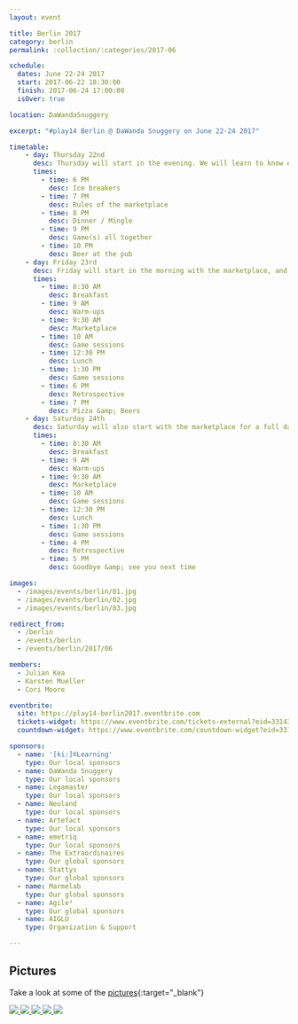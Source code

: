 ```yaml
---
layout: event

title: Berlin 2017
category: berlin
permalink: :collection/:categories/2017-06

schedule:
  dates: June 22-24 2017
  start: 2017-06-22 18:30:00
  finish: 2017-06-24 17:00:00
  isOver: true

location: DaWandaSnuggery

excerpt: "#play14 Berlin @ DaWanda Snuggery on June 22-24 2017"

timetable:
    - day: Thursday 22nd
      desc: Thursday will start in the evening. We will learn to know each other and share a nice dinner all together.
      times:
        - time: 6 PM
          desc: Ice breakers
        - time: 7 PM
          desc: Rules of the marketplace
        - time: 8 PM
          desc: Dinner / Mingle
        - time: 9 PM
          desc: Game(s) all together
        - time: 10 PM
          desc: Beer at the pub
    - day: Friday 23rd
      desc: Friday will start in the morning with the marketplace, and then we will play games all day long.
      times:
        - time: 8:30 AM
          desc: Breakfast
        - time: 9 AM
          desc: Warm-ups
        - time: 9:30 AM
          desc: Marketplace
        - time: 10 AM
          desc: Game sessions
        - time: 12:30 PM
          desc: Lunch
        - time: 1:30 PM
          desc: Game sessions
        - time: 6 PM
          desc: Retrospective
        - time: 7 PM
          desc: Pizza &amp; Beers
    - day: Saturday 24th
      desc: Saturday will also start with the marketplace for a full day of games. Whoever needs to catch a plane can leave earlier.
      times:
        - time: 8:30 AM
          desc: Breakfast
        - time: 9 AM
          desc: Warm-ups
        - time: 9:30 AM
          desc: Marketplace
        - time: 10 AM
          desc: Game sessions
        - time: 12:30 PM
          desc: Lunch
        - time: 1:30 PM
          desc: Game sessions
        - time: 4 PM
          desc: Retrospective
        - time: 5 PM
          desc: Goodbye &amp; see you next time

images:
  - /images/events/berlin/01.jpg
  - /images/events/berlin/02.jpg
  - /images/events/berlin/03.jpg

redirect_from:
  - /berlin
  - /events/berlin
  - /events/berlin/2017/06

members:
  - Julian Kea
  - Karsten Mueller
  - Cori Moore

eventbrite: 
  site: https://play14-berlin2017.eventbrite.com
  tickets-widget: https://www.eventbrite.com/tickets-external?eid=33143290474&ref=etckt
  countdown-widget: https://www.eventbrite.com/countdown-widget?eid=33143290474

sponsors:
  - name: '[ki:]®Learning'
    type: Our local sponsors
  - name: DaWanda Snuggery
    type: Our local sponsors
  - name: Legamaster
    type: Our local sponsors
  - name: Neuland
    type: Our local sponsors
  - name: Artefact
    type: Our local sponsors
  - name: emetriq
    type: Our local sponsors
  - name: The Extraordinaires
    type: Our global sponsors
  - name: Stattys
    type: Our global sponsors
  - name: Marmelab
    type: Our global sponsors
  - name: Agile²
    type: Our global sponsors
  - name: AIGLU
    type: Organization & Support

---
```



## Pictures
Take a look at some of the [pictures](https://goo.gl/photos/bXmjikpJ3cTnWBzZ8){:target="_blank"}

<a href='https://goo.gl/photos/bXmjikpJ3cTnWBzZ8' target="_blank">
  <img src='https://lh3.googleusercontent.com/B1one5Syf151NgJ1_zYGEZWJADlycLsi5Yg-NG9OQSoPF7v_w1uE20-6pTkOuXVdHLPTKrVKxTNAJqUmHeHVmnFwVtgyW88Zt1F9wdzXV76_vlGcw6TBaNVixKTm88IbMQD7lw4nG9iXVWeh60g5LQQ0cmE-1BzD3Wl4cmejB9TVe1dt1uYwAslyv-iTWsYgUdxUCUovLmiu7393I7hE19IGKabOR7G-k7_M5Q1ZJbxsCmi4vUxI3oySW_kfZEAdaAkvY5uzI_-NvrRKKRMhmjyvz9EA8hB5RQxhtOykywM0eXkpyJeK2H5H_qgwLrW7Bngsa_h_bOpjG-o42mHtdyLWoWCkud3Gs8Diis4hAm_S3CfA6m7jdgXiDOijetsjJK75qtusxXCo_N8GV3eqH_tUakGfgi9ReA_yG4sSO2QH4h5eG_bnh0AuwLyU_8zwJ5IR603YWxilZIwxis4r-hpiNkR_q8DPfNgMd0MDawBFt_eitxOObgm8GX7zloX0LRYBQ8Fl9xa27CrWaEXeZLmweFixcrXxSSnsSH6QnzCcsfMWZ91KETQWCVvLdBL0fUwbsu0x-CZiwdGr4eXDGn8BKkOgq-055W33d9XKu-NYvr7HWGCe6x2HQq_AmfK-OvkGSI8rmhjJfGoo17SWqHtB58pZAcT8caoQrJwz6w=w1408-h1056-no' />
  <img src='https://lh3.googleusercontent.com/ApFX50kyIJUsyUjhC0P8lovGtKbfNVBoooakEVbspIOHCdG3Jnbow541nqhdkL2prvYC3ErM_vyNtT0x3buvl3KjWcm_vsT1hSmo_Zp9dn4KZ1UpDVSxT06OCU1OfWXrtOrF2IxcvN69AvDW4dVzuVsl0TisXFMcebfO77GBQg7zR84LzEicpN1Ga51RODs3TG6TkAQAC_GlN0Qq1ZB2J1ON_LtuSyDlHwr8oG7Z2MEqQtMkVFyDuzk0S0O6zMCszc0Zrw_IV8oH4taI7YFYcS9ATQieEA1Qz_uZvzRCup8QTzbgSgXAFj902jyQWkGZl6Fw3MkQlpNpORCOPxHZVp2nG2bKlLEy57eqEouiDuKXml_n-_k-s2tqbrl00CYtJQZJqV5ex3zuYb9UJXoOrEVF1baPD90vazbDFFbXseOXxARKFcR7VCAA9rhWR-DlTAthytf8zRQURuUGSZd-GCiDKZ_aBKfh0DBnqVbIUMR0EzANy2bUQn_5TRXQQIqgFcQ102Hs8MOCZNiMAZJ1PgU6L1wYOwUGU7EZ8jpS0iw9HAPc_EXkuL7AGgEEAOAwfhQacYNKq7i2D6U9OY_ptYsZTXAb0iro5Zc-HZchzCWKUQhO1M798lSWr55zLEU3SnMJBTR9Lf-279Y2POtBhlJTNFcm6RFRaMIHibmhhg=s1056-no' />
  <img src='https://lh3.googleusercontent.com/y9RWYsUHycNCrMe1zJvXk7GMDyaf7yH18Y_PKb8NBwdO8_aeVL7vvh80Xn1r4j5BWx-hsg99jI_7KNwzQ9Y3Y1kYGCGMqtFTc53c6AkFt0nvjo_gAheu8DHcPi2pMbK-vBVLFJ6HkgQ7v4AAduuEgxR5edgRV1uoDqOVSObLCHdcdltUFxRx9WDkTpakQoagqgMPDbo6UwNXvIzYOC7S3aa-JKJ9r4GpYkqjSP1607BEaeQO-RSNICVYWjCbw-njQsv2Z5qjtq_Q_6yo5VTYxRWYXKEBWH6C0WYSBvhuttFuoZUNE1pCWs9OV9QR6r5OIlDsrBGaHtd5zsetUqyPqJ523L-kwF3--l6dN1cq3Bh5CLW0jdzHizKN4gHyft8uD6XixPLG8B9nh1dDCezbPpfm_jMJMsb7RywgzlMGrOoRDUfRmqOr34FlLwiGdzjMjKd23tXxt6bSmETkIjh1cBEMwOfPjbsGd1d5MXu1EgjaetDv624NiM5r1qRXAFGlw6CrYb9RnW33Tw0wU3UwmXkMt4EA440gFOkomPjP59RgPcxuMSdtAFULllbsvFn0k_sHZxETM1k1jkxcavDluFgJqG2vMCQQrv5FdaLyV-JmZ8ZpLhlVQwwW3Mt1aSCiQg1Qc1ubondqzloMqcBT7pHczEM93UbW2WjJ6taA8Q=w792-h1056-no' />
  <img src='https://lh3.googleusercontent.com/N7_Fjcyrxxq6V62gHGLdG99O27L3vsCprk_n_tF7yo3TNcmrCKwVoU5-phcuRdFXrgw45s29YmGh8Fh8lznWJOU1HC7IqrbwZSNcsgdGb7LNrHxFfSbwFcPTHQp8nAeXvz6z9amPZKT4ZhlylGclj_f2QYTnp2Her_GKPzJ2VINhsebjWZyqoG7tFeMgUL0W-79AiNa-IrroqBjN1Ihu544YYwLO3aThQyDIABBCB5Ya7hZAWMowd6GE4vq3FsBC7ZrGLFMGX81Vfyr11_fNe0oyMKHauCUBP0R53QgUtqy6nHu5e3BZtgn6sr1phf6CcaP2hbmQBO1QFZZaN7IK7U-YAzxkk4IGdePjSJKmulXJg1GS7NE25X1Sza6DMl1pc9sArHT3LDDrIXzNIBXyO1-hvF44Z6BjjYDzc39wv7vu1Fh2aQqzKyUN7I2gs0v75-XA5HE6ruDr_PakQ4mQp7xgtIWygdiR_JnfdTbC9f3HVHEFDf-cR69SBruabmJd1YFVzAUJYpk8ifEgZG4EP4ObmGIfTXuBtKXWrkoM_ni-XlkU7M04xroHxR9rfMLI86bgcCNkavN87t18GNsxszWd-adUkilCEXKXedTsyXg2g5exLccaEDw7m_zHlimwDkjMeDXILQMpzcqtOeLDMepByqX5p1Lx-0ncvdegvA=w2048-h476-no' />
  <img src='https://lh3.googleusercontent.com/L9pKT_ksFh6_s8G9-oC6SvvFEKz18RvmwWKgxfbPUQYtN9zdC-UtUiuRNiYWabMGgNDLeioUj-z7hW7P9wOMVKF_mKWRh6rVQGRktkmm_eihQ3bu3p8LmUwYi0ViArcVHq_jbHA4YTBo7BXe-SEe16hnoAlBGElE0WC7T3N_RPyffd3g0viVqlsJxtGIBHPKhQ-7x8NA32TyQCWKzcW4m21og4ixwplChUoirJ737AxMQUfwBwUg7zh8KsyWB7BHb6n-h1OqOCzGHelUE3XZrPxbGLHwSnI1NbdruWMGyJBZXGT1hG-TyFggIbehvhxoGtjmEAF_fMc6S_0oFVDl5oPBrooXAt9afc1ilCJnycZuXtXgK6DDbF8MIH7Ae3EeHa1rtJukrX6LlR21C8rcbF2g9AQMJewTNosebAzfMco-mtIAJt2kwgEXKWdZ6SeEoQ77K1B0ViBhiccvjq-Wg8nQPwbXC1IDLsoA7Cv1PWgfRpnxkXCW9_TmuqX3Ig-kgOWC5hlX6Hl1h5gz_U-APCRohmY36Eg99y_HgSUDfYUYFkizKY5_l26RHmv1ZxN34GZRXNQig0UtKy2HFHd_CMB5WFN7Bnfo5QExeSzs66D-g3IB4b-c9KVb-fnHteGGBUWSw7xvU849T-Y701op3sUrGON9WPUakcLeRRDyyA=w792-h1056-no' />

</a>

